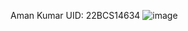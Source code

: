 Aman Kumar
UID: 22BCS14634
![image](https://github.com/user-attachments/assets/b48ffecf-4912-4d72-b42f-ddaacacb1fe5)

